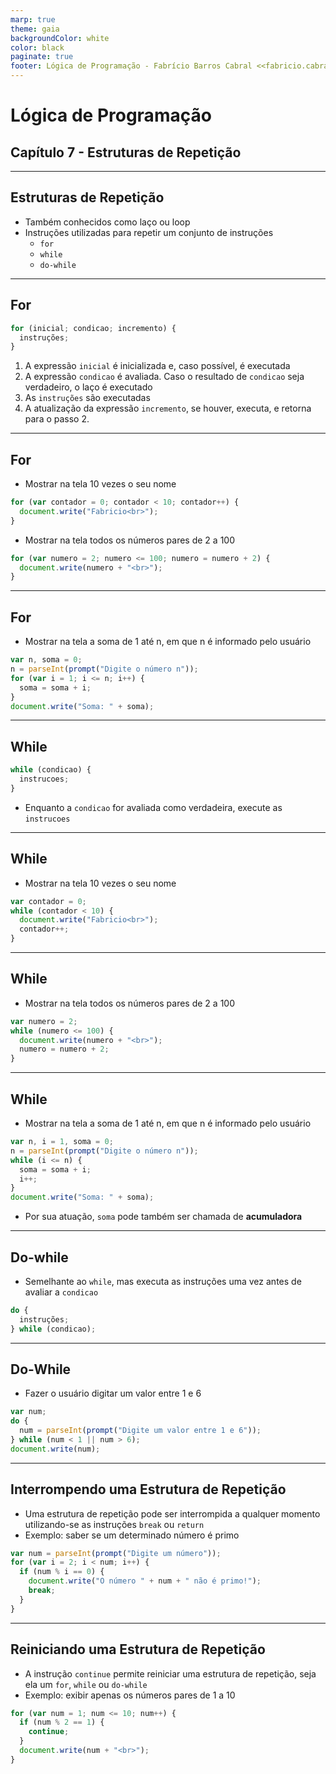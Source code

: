 ```yaml
---
marp: true
theme: gaia
backgroundColor: white
color: black
paginate: true
footer: Lógica de Programação - Fabrício Barros Cabral <<fabricio.cabral@ead.ifpe.edu.br>>
---
```

<style>
img[alt~="center"] {
    display: block;
    margin: 0 auto;
}
</style>

<!-- _paginate: false -->
# **Lógica de Programação**

## Capítulo 7 - Estruturas de Repetição

---

## Estruturas de Repetição

- Também conhecidos como laço ou loop
- Instruções utilizadas para repetir um conjunto de instruções
  - `for`
  - `while`
  - `do-while`

---

## For

```javascript
for (inicial; condicao; incremento) {
  instruções;
}
```

1. A expressão `inicial` é inicializada e, caso possível, é executada
2. A expressão `condicao` é avaliada. Caso o resultado de `condicao` seja verdadeiro, o laço é executado
3. As `instruções` são executadas
4. A atualização da expressão `incremento`, se houver, executa, e retorna para o passo 2.

---

## For

- Mostrar na tela 10 vezes o seu nome

```javascript
for (var contador = 0; contador < 10; contador++) {
  document.write("Fabricio<br>");
}
```

- Mostrar na tela todos os números pares de 2 a 100

```javascript
for (var numero = 2; numero <= 100; numero = numero + 2) {
  document.write(numero + "<br>");
}
```

---

## For

- Mostrar na tela a soma de 1 até n, em que n é informado pelo usuário

```javascript
var n, soma = 0;
n = parseInt(prompt("Digite o número n"));
for (var i = 1; i <= n; i++) {
  soma = soma + i;
}
document.write("Soma: " + soma);
```

---

## While

```javascript
while (condicao) {
  instrucoes;
}
```
- Enquanto a `condicao` for avaliada como verdadeira, execute as `instrucoes`

---

## While

- Mostrar na tela 10 vezes o seu nome

```javascript
var contador = 0;
while (contador < 10) {
  document.write("Fabricio<br>");
  contador++;
}
```

---

## While

- Mostrar na tela todos os números pares de 2 a 100

```javascript
var numero = 2;
while (numero <= 100) {
  document.write(numero + "<br>");
  numero = numero + 2;
}
```

---

## While

- Mostrar na tela a soma de 1 até n, em que n é informado pelo usuário

```javascript
var n, i = 1, soma = 0;
n = parseInt(prompt("Digite o número n"));
while (i <= n) {
  soma = soma + i;
  i++;
}
document.write("Soma: " + soma);
```

- Por sua atuação, `soma` pode também ser chamada de **acumuladora**

---

## Do-while

- Semelhante ao `while`, mas executa as instruções uma vez antes de avaliar a `condicao`

```javascript
do {
  instruções;
} while (condicao);
```

---

## Do-While

- Fazer o usuário digitar um valor entre 1 e 6

```javascript
var num;
do {
  num = parseInt(prompt("Digite um valor entre 1 e 6"));
} while (num < 1 || num > 6);
document.write(num);
```

---

## Interrompendo uma Estrutura de Repetição

- Uma estrutura de repetição pode ser interrompida a qualquer momento utilizando-se as instruções `break` ou `return`
- Exemplo: saber se um determinado número é primo
```javascript
var num = parseInt(prompt("Digite um número"));
for (var i = 2; i < num; i++) {
  if (num % i == 0) {
    document.write("O número " + num + " não é primo!");
    break;
  }
}
```

---

## Reiniciando uma Estrutura de Repetição

- A instrução `continue` permite reiniciar uma estrutura de repetição, seja ela um `for`, `while` ou `do-while`
- Exemplo: exibir apenas os números pares de 1 a 10
```javascript
for (var num = 1; num <= 10; num++) {
  if (num % 2 == 1) {
    continue;
  }
  document.write(num + "<br>");
}
```

